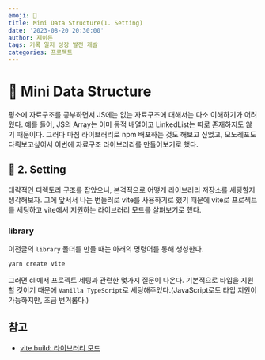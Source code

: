 ```yaml
---
emoji: 💾
title: Mini Data Structure(1. Setting)
date: '2023-08-20 20:30:00'
author: 제이든
tags: 기록 일지 성장 발전 개발
categories: 프로젝트
---
```


# 💾 Mini Data Structure

평소에 자료구조를 공부하면서 JS에는 없는 자료구조에 대해서는 다소 이해하기가 어려웠다. 예를 들어, JS의 Array는 이미 동적 배열이고 LinkedList는 따로 존재하지도 않기 때문이다. 그러다 마침 라이브러리로 npm 배포하는 것도 해보고 싶었고, 모노레포도 다뤄보고싶어서 이번에 자료구조 라이브러리를 만들어보기로 했다.

## 📝 2. Setting

대략적인 디렉토리 구조를 잡았으니, 본격적으로 어떻게 라이브러리 저장소를 세팅할지 생각해보자. 그에 앞서서 나는 번들러로 vite를 사용하기로 했기 때문에 vite로 프로젝트를 세팅하고 vite에서 지원하는
라이브러리 모드를 살펴보기로 했다.

### library

이전글의 `library` 폴더를 만들 때는 아래의 명령어를 통해 생성한다.

```bash
yarn create vite
```

그러면 cli에서 프로젝트 세팅과 관련한 몇가지 질문이 나온다. 기본적으로 타입을 지원할 것이기 때문에 `Vanilla TypeScript`로 세팅해주었다.(JavaScript로도 타입 지원이 가능하지만, 조금 번거롭다.)

## 참고

- [vite build: 라이브러리 모드](https://ko.vitejs.dev/guide/build.html)

```toc

```
